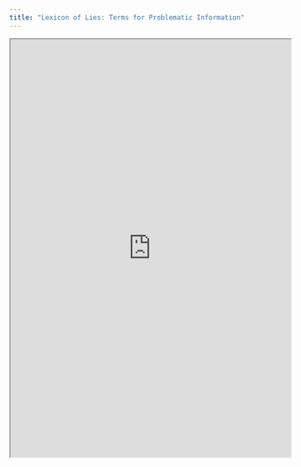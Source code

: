 ```yaml
---
title: "Lexicon of Lies: Terms for Problematic Information"
---
```



<iframe height="750" width="100%" src="https://ewelton.github.io/ktest/wiki.html#Lexicon%20of%20Lies:%20Terms%20for%20Problematic%20Information"></iframe>
